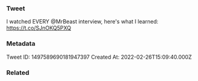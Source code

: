 ### Tweet
I watched EVERY @MrBeast interview, here's what I learned:
https://t.co/SJnOKQ5PXQ

### Metadata
Tweet ID: 1497589690181947397
Created At: 2022-02-26T15:09:40.000Z

### Related


